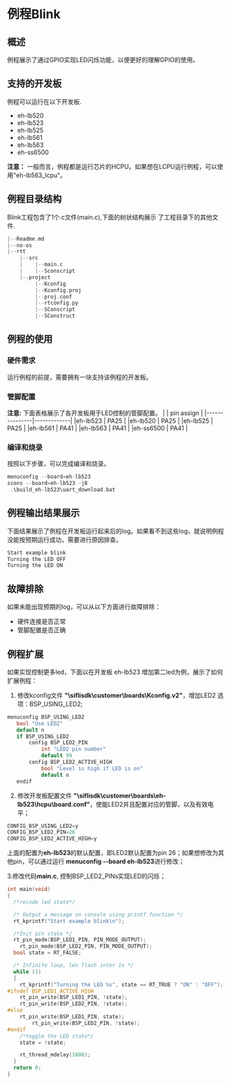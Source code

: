 # 例程Blink 
## 概述
例程展示了通过GPIO实现LED闪烁功能，以便更好的理解GPIO的使用。

## 支持的开发板
例程可以运行在以下开发板.
* eh-lb520
* eh-lb523
* eh-lb525
* eh-lb561
* eh-lb563
* eh-ss6500

**注意：** 一般而言，例程都是运行芯片的HCPU。如果想在LCPU运行例程，可以使用"eh-lb563_lcpu"。

## 例程目录结构
Blink工程包含了1个.c文件(main.c),下面的树状结构展示 了工程目录下的其他文件.
```c
|--Readme.md
|--no-os
|--rtt
    |--src
    |    |--main.c
    |    |--Sconscript
    |--project  
         |--Kconfig
         |--Kconfig.proj
         |--proj.conf
         |--rtconfig.py
         |--SConscript
         |--SConstruct
```
## 例程的使用
### 硬件需求
运行例程的前提，需要拥有一块支持该例程的开发板。
### 管脚配置
**注意:** 下面表格展示了各开发板用于LED控制的管脚配置。
|               | pin assign  |
|---------------|-------------|
|eh-lb523    |    PA25     |
|eh-lb520    |    PA25     |
|eh-lb525    |    PA25     |
|eh-lb561    |    PA41     |
|eh-lb563    |    PA41     |
|eh-ss6500   |    PA41     |

### 编译和烧录
按照以下步骤，可以完成编译和烧录。
```c
menuconfig --board=eh-lb523
scons --board=eh-lb523 -j8
 .\build_eh-lb523\uart_download.bat
```
## 例程输出结果展示
下面结果展示了例程在开发板运行起来后的log。如果看不到这些log，就说明例程没能按预期运行成功，需要进行原因排查。
```c
Start example blink
Turning the LED OFF
Turning the LED ON
```
 ## 故障排除
如果未能出现预期的log，可以从以下方面进行故障排除：
* 硬件连接是否正常
* 管脚配置是否正确  

 ## 例程扩展
 
 如果实现控制更多led，下面以在开发板 eh-lb523 增加第二led为例，展示了如何扩展例程：
 1.  修改kconfig文件 **"\siflisdk\customer\boards\Kconfig.v2"**，增加LED2 选项：BSP_USING_LED2;
 ```c
 menuconfig BSP_USING_LED2
    bool "Use LED2"
    default n
    if BSP_USING_LED2  
        config BSP_LED2_PIN
            int "LED2 pin number"
            default 99
        config BSP_LED2_ACTIVE_HIGH
            bool "Level is high if LED is on"
            default n
    endif 
```
 2.  修改开发板配置文件 **"\siflisdk\customer\boards\eh-lb523\hcpu\board.conf"**，使能LED2并且配置对应的管脚，以及有效电平；
  ```c
CONFIG_BSP_USING_LED2=y
CONFIG_BSP_LED2_PIN=26
CONFIG_BSP_LED2_ACTIVE_HIGH=y
```
上面的配置为**eh-lb523**的默认配置，即LED2默认配置为pin 26；如果想修改为其他pin，可以通过运行 **menuconfig --board eh-lb523**进行修改；

3.修改代码**main.c**, 控制BSP_LED2_PINs实现LED的闪烁；
  ```c
int main(void)
{
    /*recode led state*/

    /* Output a message on console using printf function */
    rt_kprintf("Start example blink\n");

    /*Init pin state */
    rt_pin_mode(BSP_LED1_PIN, PIN_MODE_OUTPUT);
	  rt_pin_mode(BSP_LED2_PIN, PIN_MODE_OUTPUT);
    bool state = RT_FALSE;

    /* Infinite loop, len flash inter 1s */
    while (1)
    {
      rt_kprintf("Turning the LED %s", state == RT_TRUE ? "ON" : "OFF");
#ifndef BSP_LED1_ACTIVE_HIGH
      rt_pin_write(BSP_LED1_PIN, !state);
      rt_pin_write(BSP_LED2_PIN, !state);
#else
      rt_pin_write(BSP_LED1_PIN, state);
		  rt_pin_write(BSP_LED2_PIN, !state);
#endif
      /*toggle the LED statu*/
      state = !state;

      rt_thread_mdelay(1000);
    }
    return 0;
}
```